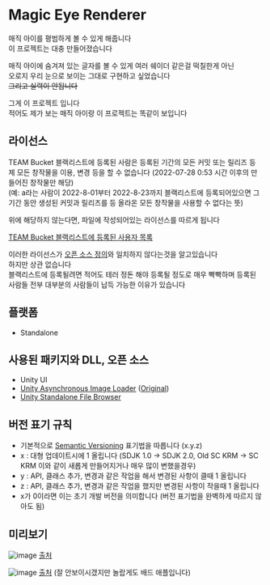 # Magic Eye Renderer
매직 아이를 평범하게 볼 수 있게 해줍니다  
이 프로젝트는 대충 만들어졌습니다  

매직 아이에 숨겨져 있는 글자를 볼 수 있게 여러 쉐이더 같은걸 떡칠한게 아닌  
오로지 우리 눈으로 보이는 그대로 구현하고 싶었습니다  
~~그리고 실력이 안됩니다~~  

그게 이 프로젝트 입니다  
적어도 제가 보는 매직 아이랑 이 프로젝트는 똑같이 보입니다

## 라이선스
TEAM Bucket 블랙리스트에 등록된 사람은 등록된 기간의 모든 커밋 또는 릴리즈 등 제 모든 창작물을 이용, 변경 등을 할 수 없습니다 (2022-07-28 0:53 시간 이후의 만들어진 창작물만 해당)  
(예: a라는 사람이 2022-8-01부터 2022-8-23까지 블랙리스트에 등록되어있으면 그 기간 동안 생성된 커밋과 릴리즈를 등 올라온 모든 창작물을 사용할 수 없다는 뜻)

위에 해당하지 않는다면, 파일에 작성되어있는 라이선스를 따르게 됩니다

[TEAM Bucket 블랙리스트에 등록된 사용자 목록](https://docs.google.com/document/d/1diUFkd4drD_hroCqmRTYNVYzU_jpxQXsb45F-VvWekE/edit?usp=sharing)

이러한 라이선스가 [오픈 소스 정의](https://opensource.org/osd)와 일치하지 않다는것을 알고있습니다  
하지만 상관 없습니다  
블랙리스트에 등록될려면 적어도 테러 정돈 해야 등록될 정도로 매우 빡빡하며 등록된 사람들 전부 대부분의 사람들이 납득 가능한 이유가 있습니다

## 플랫폼
- Standalone

## 사용된 패키지와 DLL, 오픈 소스
- Unity UI
- [Unity Asynchronous Image Loader](https://github.com/SimsimhanChobo/UnityAsyncImageLoader) ([Original](https://github.com/Looooong/UnityAsyncImageLoader))  
- [Unity Standalone File Browser](https://github.com/gkngkc/UnityStandaloneFileBrowser)

## 버전 표기 규칙
- 기본적으로 [Semantic Versioning](https://semver.org/) 표기법을 따릅니다 (x.y.z)
- x : 대형 업데이트시에 1 올립니다 (SDJK 1.0 -> SDJK 2.0, Old SC KRM -> SC KRM 이와 같이 새롭게 만들어지거나 매우 많이 변했을경우)
- y : API, 클래스 추가, 변경과 같은 작업을 해서 변경된 사항이 클때 1 올립니다
- z : API, 클래스 추가, 변경과 같은 작업을 했지만 변경된 사항이 작을때 1 올립니다
- x가 0이라면 이는 초기 개발 버전을 의미합니다 (버전 표기법을 완벽하게 따르지 않아도 됨)


## 미리보기
![image](https://user-images.githubusercontent.com/65212622/198066917-f3b83430-77f7-4c2e-9801-77ddee4b08cf.png)
[출처](http://www.psy.ritsumei.ac.jp/)


![image](https://user-images.githubusercontent.com/65212622/198067290-adfa7965-ff50-462b-81b6-dcc33abca033.png)
[출처](https://www.youtube.com/watch?v=RLuGJGyCS90) (잘 안보이시갰지만 놀랍게도 배드 애플입니다)
